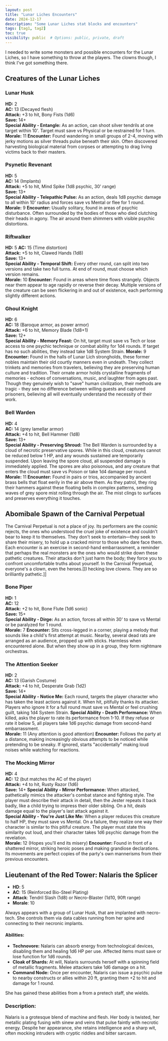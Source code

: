 ```yaml
---
layout: post
title: "Lunar Liches Encounters"
date: 2024-12-17
description: "Some Lunar Liches stat blocks and encounters"
tags: [tag1, tag2]
toc: true
visibility: public  # Options: public, private, draft
--- 
```

I needed to write some monsters and possible encounters for the Lunar Liches, so I have something to throw at the players.
The clowns though, I think I've got something there.

## Creatures of the Lunar Liches
###  Lunar Husk
**HD:** 2  
**AC:** 13 (Decayed flesh)  
**Attack:** +3 to hit, Bony Fists (1d6)  
**Save:** 14+  
**Special Ability - Entangle:** As an action, can shoot silver tendrils at one target within 10'. Target must save vs Physical or be restrained for 1 turn.  
**Morale:** 11
**Encounter:** Found wandering in small groups of 2-4, moving with jerky motions as silver threads pulse beneath their skin. Often discovered harvesting biological material from corpses or attempting to drag living victims back to their masters.

### Psynetic Revenant
**HD:** 5   
**AC:** 14 (Implants)  
**Attack:** +5 to hit, Mind Spike (1d8 psychic, 30' range)  
**Save:** 13+  
**Special Ability - Telepathic Pulse:** As an action, deals 1d8 psychic damage to all within 10' radius and forces save vs Mental or flee for 1 round.  
**Morale:** 9
**Encounter:** Usually solitary, found in areas of psychic disturbance. Often surrounded by the bodies of those who died clutching their heads in agony. The air around them shimmers with visible psychic distortions.

### Riftwalker
**HD:** 5 
**AC:** 15 (Time distortion)  
**Attack:** +5 to hit, Clawed Hands (1d8)  
**Save:** 13+  
**Special Ability - Temporal Shift:** Every other round, can split into two versions and take two full turns. At end of round, must choose which version remains.  
**Morale:** 10
**Encounter:** Found in areas where time flows strangely. Objects near them appear to age rapidly or reverse their decay. Multiple versions of the creature can be seen flickering in and out of existence, each performing slightly different actions.

### Ghoul Knight
**HD:** 6   
**AC:** 18 (Baroque armor, as power armor)  
**Attack:** +6 to hit, Memory Blade (1d8+1)  
**Save:** 12+  
**Special Ability - Memory Feast:** On hit, target must save vs Tech or lose access to one psychic technique or combat ability for 1d4 rounds. If target has no such abilities, they instead take 1d8 System Strain.
**Morale:** 9
**Encounter:** Found in the halls of Lunar Lich strongholds, these former nobles maintain their old courtly manners even in undeath. They collect trinkets and memories from travelers, believing they are preserving human culture and tradition. Their ornate armor holds crystalline fragments of memories - echoes of conversations, music, and laughter from ages past. Though they genuinely wish to "save" human civilization, their methods are tragic - they see no difference between willing guests and captured prisoners, believing all will eventually understand the necessity of their work.

### Bell Warden
**HD:** 4   
**AC:** 14 (grey lamellar armor)  
**Attack:** +4 to hit, Bell Hammer (1d8)  
**Save:** 13+  
**Special Ability - Preserving Shroud:** The Bell Warden is surrounded by a cloud of necrotic preservative spores. While in this cloud, creatures cannot be reduced below 1 HP, and any wounds sustained are temporarily suspended. Upon leaving the spore cloud, all suspended damage is immediately applied.
The spores are also poisonous, and any creature that enters the cloud must save vs Poison or take 1d4 damage per round.
**Morale:** 11
**Encounter:** Found in pairs or trios, accompanied by ancient brass bells that float eerily in the air above them. As they patrol, they ring their hammers against these floating bells in complex patterns, sending waves of grey spore mist rolling through the air. The mist clings to surfaces and preserves everything it touches.

## Abomibale Spawn of the Carnival Perpetual
The Carnival Perpetual is not a place of joy. Its performers are the cosmic rejects, the ones who understood the cruel joke of existence and couldn't bear to keep it to themselves. They don't seek to entertain—they seek to share their misery, to hold up a cracked mirror to those who dare face them. Each encounter is an exercise in second-hand embarrassment, a reminder that perhaps the real monsters are the ones who would strike down these pathetic creatures. Their attacks don't just harm the body; they force you to confront uncomfortable truths about yourself. In the Carnival Perpetual, everyone's a clown, even the heroes.[[I hecking love clowns. They are so brilliantly pathetic.]]

### Bone Piper
**HD:** 1  
**AC:** 12  
**Attack:** +2 to hit, Bone Flute (1d6 sonic)  
**Save:** 15+  
**Special Ability - Dirge:** As an action, forces all within 30' to save vs Mental or be paralyzed for 1 round.  
**Morale:** 7
**Encounter:** Sits cross-legged in a corner, playing a melody that sounds like a child's first attempt at music. Nearby, several dead rats are arranged as an audience, propped up with sticks. Harmless when encountered alone. But when they show up in a group, they form nightmare orchestras.

### The Attention Seeker
**HD:** 2  
**AC:** 13 (Garish Costume)  
**Attack:** +4 to hit, Desperate Grab (1d2)  
**Save:** 14+  
**Special Ability - Notice Me:** Each round, targets the player character who has taken the least actions against it. When hit, pitifully thanks its attacker. Players who ignore it for a full round must save vs Mental or feel crushing guilt, taking 1d4 System Strain.
**Special Ability - Death Performance:** When killed, asks the player to rate its performance from 1-10. If they refuse or rate it below 5, all players take 1d6 psychic damage from second-hand embarrassment.  
**Morale:** 11 (Any attention is good attention)
**Encounter:** Follows the party at a distance, making increasingly obvious attempts to be noticed while pretending to be sneaky. If ignored, starts "accidentally" making loud noises while watching for reactions.

### The Mocking Mirror
**HD:** 4  
**AC:** 12 (but matches the AC of the player)  
**Attack:** +4 to hit, Rusty Razor (1d6)  
**Save:** 14+ 
**Special Ability - Mirror Performance:** When attacked, pathetically mimics the attacker's combat stance and fighting style. The player must describe their attack in detail, then the Jester repeats it back badly, like a child trying to impress their older sibling. On a hit, deals damage equal to the player's last attack against it.  
**Special Ability - You're Just Like Me:** When a player reduces this creature to half HP, they must save vs Mental. On a failure, they realize one way their character is similar to this pitiful creature. The player must state this similarity out loud, and their character takes 1d6 psychic damage from the revelation.  
**Morale:** 12 (Hopes you'll end its misery)
**Encounter:** Found in front of a shattered mirror, striking heroic poses and making grandiose declarations. Its movements are perfect copies of the party's own mannerisms from their previous encounters.

## **Lieutenant of the Red Tower: Nalaris the Splicer**

- **HD**: 5
- **AC**: 15 (Reinforced Bio-Steel Plating)
- **Attack**: Tendril Slash (1d8) or Necro-Blaster (1d10, 90ft range)
- **Morale**: 10

Always appears with a group of Lunar Husk, that are implanted with necro-tech. She controls them via data cables running from her spine and connecting to their necronic implants.

#### **Abilities:**

- **Technovore:** Nalaris can absorb energy from technological devices, disabling them and healing 1d6 HP per use. Affected items must save or lose function for 1d6 rounds.
- **Cloak of Shards:** At will, Nalaris surrounds herself with a spinning field of metallic fragments. Melee attackers take 1d6 damage on a hit.
- **Command Node:** Once per encounter, Nalaris can issue a psychic pulse to nearby constructs or allies within 20 ft, granting them +2 to hit and damage for 1 round.

She has gained these abilities from a from a pretech staff, she wields.

### **Description:**

Nalaris is a grotesque blend of machine and flesh. Her body is twisted, her metallic plating fusing with sinew and veins that pulse faintly with necrotic energy. Despite her appearance, she retains intelligence and a sharp wit, often mocking intruders with cryptic riddles and bitter sarcasm.